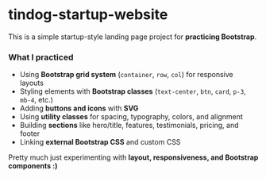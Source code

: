 # tindog-startup-website

This is a simple startup-style landing page project for **practicing Bootstrap**.  

### What I practiced

- Using **Bootstrap grid system** (`container`, `row`, `col`) for responsive layouts  
- Styling elements with **Bootstrap classes** (`text-center`, `btn`, `card`, `p-3`, `mb-4`, etc.)  
- Adding **buttons and icons** with **SVG**  
- Using **utility classes** for spacing, typography, colors, and alignment  
- Building **sections** like hero/title, features, testimonials, pricing, and footer  
- Linking **external Bootstrap CSS** and custom CSS

Pretty much just experimenting with **layout, responsiveness, and Bootstrap components :)**

